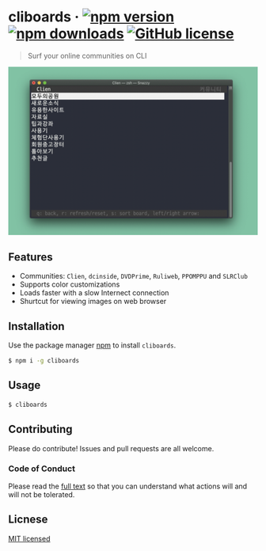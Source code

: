 # cliboards &middot; [![npm version](https://img.shields.io/npm/v/cliboards)](https://www.npmjs.com/package/cliboards) [![npm downloads](https://img.shields.io/npm/dm/cliboards)](https://www.npmjs.com/package/cliboards) [![GitHub license](https://img.shields.io/npm/l/cliboards)](LICENSE)

> Surf your online communities on CLI

![screenshot](img/screenshot-01.jpg)

## Features

-   Communities: `Clien`, `dcinside`, `DVDPrime`, `Ruliweb`, `PPOMPPU` and `SLRClub`
-   Supports color customizations
-   Loads faster with a slow Internect connection
-   Shurtcut for viewing images on web browser

## Installation

Use the package manager [npm](https://www.npmjs.com) to install `cliboards`.

```bash
$ npm i -g cliboards
```

## Usage

```bash
$ cliboards
```

## Contributing

Please do contribute! Issues and pull requests are all welcome.

### Code of Conduct

Please read the [full text](CODE_OF_CONDUCT.md) so that you can understand what actions will and will not be tolerated.

## Licnese

[MIT licensed](LICENSE)
